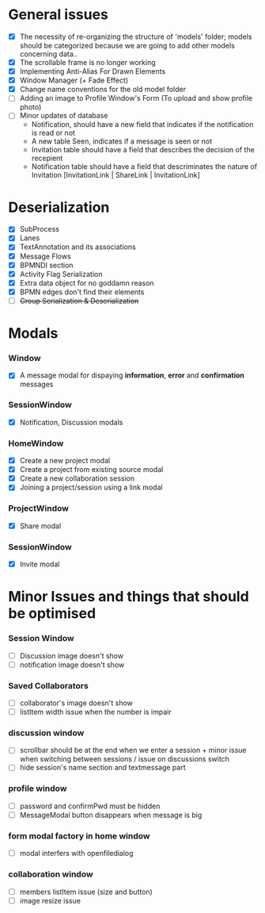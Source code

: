 # General issues
- [X] The necessity of re-organizing the structure of 'models' folder; models should be categorized
because we are going to add other models concerning data..
- [X] The scrollable frame is no longer working
- [X] Implementing Anti-Alias For Drawn Elements
- [X] Window Manager (+ Fade Effect)
- [X] Change name conventions for the old model folder
- [ ] Adding an image to Profile Window's Form (To upload and show profile photo)
- [ ] Minor updates of database
  - Notification, should have a new field that indicates if the notification is read or not
  - A new table Seen, indicates if a message is seen or not
  - Invitation table should have a field that describes the decision of the recepient
  - Notification table should have a field that descriminates the nature of Invitation [InvitationLink | ShareLink | InvitationLink]

# Deserialization
- [X] SubProcess
- [X] Lanes
- [X] TextAnnotation and its associations
- [X] Message Flows
- [X] BPMNDI section
- [X] Activity Flag Serialization
- [X] Extra data object for no goddamn reason
- [X] BPMN edges don't find their elements
- [ ] ~~Group Serialization & Deserialization~~

# Modals
### Window
- [X] A message modal for dispaying **information**, **error** and **confirmation** messages
### SessionWindow
- [X] Notification, Discussion modals
### HomeWindow
- [X] Create a new project modal
- [X] Create a project from existing source modal
- [X] Create a new collaboration session
- [X] Joining a project/session using a link modal
### ProjectWindow
- [X] Share modal
### SessionWindow
- [X] Invite modal

# Minor Issues and things that should be optimised
### Session Window 
- [ ] Discussion image doesn't show
- [ ] notification image doesn't show
### Saved Collaborators
- [ ] collaborator's image doesn't show
- [ ] listItem width issue when the number is impair
### discussion window 
- [ ] scrollbar should be at the end when we enter a session + minor issue when switching between sessions / issue on discussions switch
- [ ] hide session's name section and textmessage part
### profile window
- [ ] password and confirmPwd must be hidden
- [ ] MessageModal button disappears when message is big
### form modal factory in home window
- [ ] modal interfers with openfiledialog 
### collaboration window
- [ ] members listItem issue (size and button)
- [ ] image resize issue